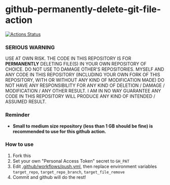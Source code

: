 github-permanently-delete-git-file-action
=========================================
[![Actions Status](https://github.com/dirkarnez/github-docker-compose-action/workflows/docker-compose-actions-workflow/badge.svg)](https://github.com/dirkarnez/github-docker-compose-action/actions)

### SERIOUS WARNING
USE AT OWN RISK. THE CODE IN THIS REPOSITORY IS FOR **PERMANENTLY** DELETING FILE(S) IN YOUR OWN REPOSITORY OF CHOICE. DO NOT USE TO DAMAGE OTHER'S REPOSITORIES. MYSELF AND ANY CODE IN THIS REPOSITORY (INCLUDING YOUR OWN FORK OF THIS REPOSITORY, WITH OR WITHOUT ANY KIND OF MODIFICATION MADE) DO NOT HAVE ANY RESPONSIBILITY FOR ANY KIND OF DELETION / DAMAGE / MODIFICATION / ANY OTHER RESULT. I AM IN NO WAY GUARANTEE ANY CODE IN THIS REPOSITORY WILL PRODUCE ANY KIND OF INTENDED / ASSUMED RESULT.

### Reminder
- **Small to medium size repository (less than 1 GB should be fine) is recommended to use for this github action.**

### How to use
1. Fork this
2. Set your own "Personal Access Token" secret to `GH_PAT`
3. Edit [.github/workflows/push.yml](.github/workflows/push.yml), then replace environment variables `target_repo`, `target_repo_branch`, `target_file_remove`
4. Commit and github will do the rest!
